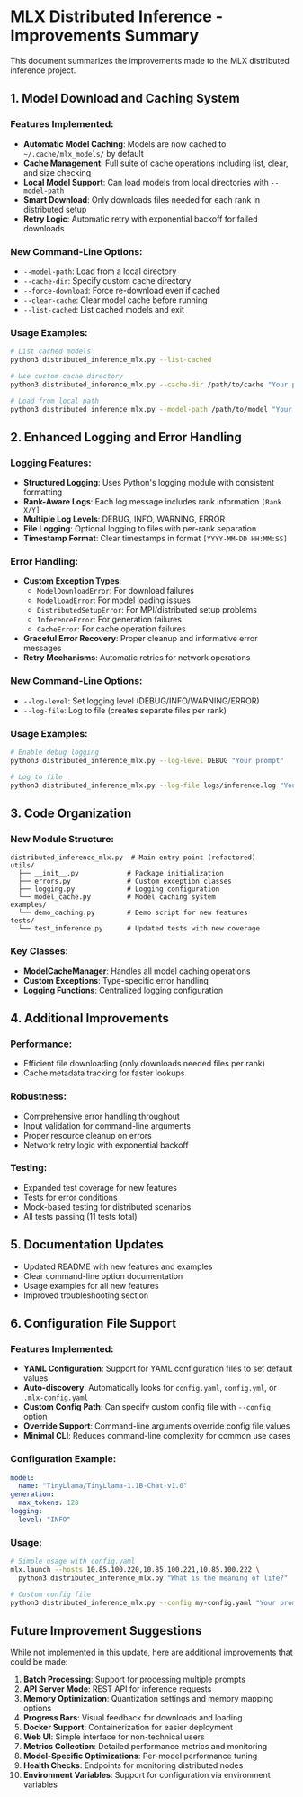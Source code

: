 # MLX Distributed Inference - Improvements Summary

This document summarizes the improvements made to the MLX distributed inference project.

## 1. Model Download and Caching System

### Features Implemented:
- **Automatic Model Caching**: Models are now cached to `~/.cache/mlx_models/` by default
- **Cache Management**: Full suite of cache operations including list, clear, and size checking
- **Local Model Support**: Can load models from local directories with `--model-path`
- **Smart Download**: Only downloads files needed for each rank in distributed setup
- **Retry Logic**: Automatic retry with exponential backoff for failed downloads

### New Command-Line Options:
- `--model-path`: Load from a local directory
- `--cache-dir`: Specify custom cache directory  
- `--force-download`: Force re-download even if cached
- `--clear-cache`: Clear model cache before running
- `--list-cached`: List cached models and exit

### Usage Examples:
```bash
# List cached models
python3 distributed_inference_mlx.py --list-cached

# Use custom cache directory
python3 distributed_inference_mlx.py --cache-dir /path/to/cache "Your prompt"

# Load from local path
python3 distributed_inference_mlx.py --model-path /path/to/model "Your prompt"
```

## 2. Enhanced Logging and Error Handling

### Logging Features:
- **Structured Logging**: Uses Python's logging module with consistent formatting
- **Rank-Aware Logs**: Each log message includes rank information `[Rank X/Y]`
- **Multiple Log Levels**: DEBUG, INFO, WARNING, ERROR
- **File Logging**: Optional logging to files with per-rank separation
- **Timestamp Format**: Clear timestamps in format `[YYYY-MM-DD HH:MM:SS]`

### Error Handling:
- **Custom Exception Types**:
  - `ModelDownloadError`: For download failures
  - `ModelLoadError`: For model loading issues
  - `DistributedSetupError`: For MPI/distributed setup problems
  - `InferenceError`: For generation failures
  - `CacheError`: For cache operation failures
- **Graceful Error Recovery**: Proper cleanup and informative error messages
- **Retry Mechanisms**: Automatic retries for network operations

### New Command-Line Options:
- `--log-level`: Set logging level (DEBUG/INFO/WARNING/ERROR)
- `--log-file`: Log to file (creates separate files per rank)

### Usage Examples:
```bash
# Enable debug logging
python3 distributed_inference_mlx.py --log-level DEBUG "Your prompt"

# Log to file
python3 distributed_inference_mlx.py --log-file logs/inference.log "Your prompt"
```

## 3. Code Organization

### New Module Structure:
```
distributed_inference_mlx.py  # Main entry point (refactored)
utils/
  ├── __init__.py            # Package initialization
  ├── errors.py              # Custom exception classes
  ├── logging.py             # Logging configuration
  └── model_cache.py         # Model caching system
examples/
  └── demo_caching.py        # Demo script for new features
tests/
  └── test_inference.py      # Updated tests with new coverage
```

### Key Classes:
- **ModelCacheManager**: Handles all model caching operations
- **Custom Exceptions**: Type-specific error handling
- **Logging Functions**: Centralized logging configuration

## 4. Additional Improvements

### Performance:
- Efficient file downloading (only downloads needed files per rank)
- Cache metadata tracking for faster lookups

### Robustness:
- Comprehensive error handling throughout
- Input validation for command-line arguments
- Proper resource cleanup on errors
- Network retry logic with exponential backoff

### Testing:
- Expanded test coverage for new features
- Tests for error conditions
- Mock-based testing for distributed scenarios
- All tests passing (11 tests total)

## 5. Documentation Updates

- Updated README with new features and examples
- Clear command-line option documentation
- Usage examples for all new features
- Improved troubleshooting section

## 6. Configuration File Support

### Features Implemented:
- **YAML Configuration**: Support for YAML configuration files to set default values
- **Auto-discovery**: Automatically looks for `config.yaml`, `config.yml`, or `.mlx-config.yaml`
- **Custom Config Path**: Can specify custom config file with `--config` option
- **Override Support**: Command-line arguments override config file values
- **Minimal CLI**: Reduces command-line complexity for common use cases

### Configuration Example:
```yaml
model:
  name: "TinyLlama/TinyLlama-1.1B-Chat-v1.0"
generation:
  max_tokens: 128
logging:
  level: "INFO"
```

### Usage:
```bash
# Simple usage with config.yaml
mlx.launch --hosts 10.85.100.220,10.85.100.221,10.85.100.222 \
  python3 distributed_inference_mlx.py "What is the meaning of life?"

# Custom config file
python3 distributed_inference_mlx.py --config my-config.yaml "Your prompt"
```

## Future Improvement Suggestions

While not implemented in this update, here are additional improvements that could be made:

1. **Batch Processing**: Support for processing multiple prompts
2. **API Server Mode**: REST API for inference requests
3. **Memory Optimization**: Quantization settings and memory mapping options
4. **Progress Bars**: Visual feedback for downloads and loading
5. **Docker Support**: Containerization for easier deployment
6. **Web UI**: Simple interface for non-technical users
7. **Metrics Collection**: Detailed performance metrics and monitoring
8. **Model-Specific Optimizations**: Per-model performance tuning
9. **Health Checks**: Endpoints for monitoring distributed nodes
10. **Environment Variables**: Support for configuration via environment variables
